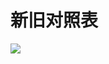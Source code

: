 # 新旧对照表

![](https://www.nta.go.jp/tmp/9cbdd8a2-2e94-4fd1-aa00-f74e2c0c311b/images/3b58285e17421c49685b24facef6b495887c4ea98d9d8d04077981210ab5ddfd.jpg)